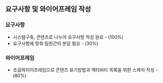 
   
## 요구사항 및 와이어프레임 작성

### 요구사항
  + 시스템구축, 콘텐츠로 나누어 요구사항 작성 완료 - (100%)
  + 요구사항에 맞춰 팀원간의 분담 필요 - (30%)

### 와이어프레임
  + 초급와이어프레임으로 콘텐츠 표기방법과 액티비티 목록을 위한 스케치 작성 - (80%) 
